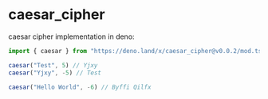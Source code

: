 # caesar_cipher

caesar cipher implementation in deno:

```ts
import { caesar } from "https://deno.land/x/caesar_cipher@v0.0.2/mod.ts"

caesar("Test", 5) // Yjxy
caesar("Yjxy", -5) // Test

caesar("Hello World", -6) // Byffi Qilfx
```
